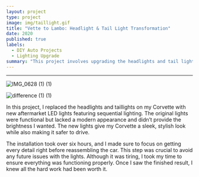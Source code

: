 ```yaml
---
layout: project
type: project
image: img/taillight.gif
title: "Vette to Lambo: Headlight & Tail Light Transformation"
date: 2020
published: true
labels:
  - DIY Auto Projects
  - Lighting Upgrade
summary: "This project involves upgrading the headlights and tail lights of a Corvette with high-quality Lamborghini aftermarket parts."
---
```



---
![IMG_0628 (1) (1)](https://github.com/user-attachments/assets/1f1738fb-5a87-4fed-b3cf-31e894a56d3e)


![difference (1) (1)](https://github.com/user-attachments/assets/6a34427f-5d60-442d-8168-dba33ccb67ee)


In this project, I replaced the headlights and taillights on my Corvette with new aftermarket LED lights featuring sequential lighting. The original lights were functional but lacked a modern appearance and didn’t provide the brightness I wanted. The new lights give my Corvette a sleek, stylish look while also making it safer to drive.

The installation took over six hours, and I made sure to focus on getting every detail right before reassembling the car. This step was crucial to avoid any future issues with the lights. Although it was tiring, I took my time to ensure everything was functioning properly. Once I saw the finished result, I knew all the hard work had been worth it.
